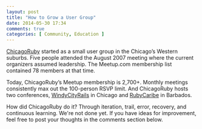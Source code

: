 ```yaml
---
layout: post
title: "How to Grow a User Group"
date: 2014-05-30 17:34
comments: true
categories: [ Community, Education ]
---
```

[ChicagoRuby](http://chicagoruby.org) started as a small user group in the Chicago’s Western suburbs. Five people attended the August 2007 meeting where the current organizers assumed leadership. The Meetup.com membership list contained 78 members at that time.

Today, ChicagoRuby’s Meetup membership is 2,700+. Monthly meetings consistently max out the 100-person RSVP limit. And ChicagoRuby hosts two conferences, [WindyCityRails](http://windycityrails.org) in Chicago and [RubyCaribe](http://rubycaribe.com) in Barbados.

How did ChicagoRuby do it? Through iteration, trail, error, recovery,
and continuous learning. We're not done yet. If you have ideas for
improvement, feel free to post your thoughts in the comments section
below.

